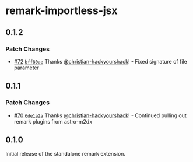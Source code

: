 # remark-importless-jsx

## 0.1.2

### Patch Changes

- [#72](https://github.com/christian-hackyourshack/npm/pull/72) [`bff80ae`](https://github.com/christian-hackyourshack/npm/commit/bff80ae48772c55c22cc279ba1fbdc3e579051e4) Thanks [@christian-hackyourshack](https://github.com/christian-hackyourshack)! - Fixed signature of file parameter

## 0.1.1

### Patch Changes

- [#70](https://github.com/christian-hackyourshack/npm/pull/70) [`6de1a2a`](https://github.com/christian-hackyourshack/npm/commit/6de1a2ae731dfc605cdf056b7ae1f65381a29cf3) Thanks [@christian-hackyourshack](https://github.com/christian-hackyourshack)! - Continued pulling out remark plugins from astro-m2dx

## 0.1.0

Initial release of the standalone remark extension.
